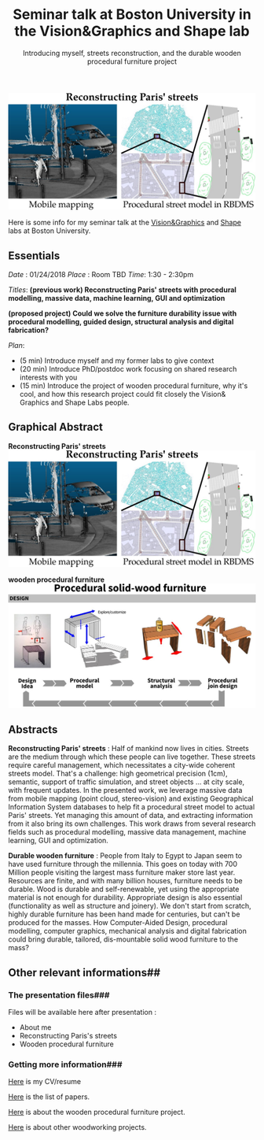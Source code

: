 ﻿---
layout: post
title: Seminar talk at Boston University in the Vision&Graphics and Shape lab
subtitle: Introducing myself, streets reconstruction, and the durable wooden procedural furniture project
tags: [research]
category: research
bigimg: /img/re/streetgen/graphical_candy_streetgen.jpg
---
![talk abstract](/img/re/streetgen/graphical_candy_streetgen.jpg)

Here is some info for my seminar talk at the [Vision&Graphics](https://www.bu.edu/cs/research/vg/) and [Shape](https://shape.bu.edu/) labs at Boston University.

## Essentials ## 
*Date* : 01/24/2018
*Place* : Room TBD
*Time*: 1:30 - 2:30pm  

*Titles*:
**(previous work) Reconstructing Paris' streets with procedural modelling, massive data, machine learning, GUI and optimization**

**(proposed project) Could we solve the furniture durability issue with procedural modelling, guided design, structural analysis and digital fabrication?**

*Plan*:
 - (5 min) Introduce myself and my former labs to give context
 - (20 min) Introduce PhD/postdoc work focusing on shared research interests with you
 - (15 min) Introduce the project of wooden procedural furniture, why it's cool,
    and how this research project could fit closely the Vision& Graphics and Shape Labs people.

## Graphical Abstract ##

**Reconstructing Paris' streets** 
![streetgen eye candy](/img/re/streetgen/graphical_candy_streetgen.jpg)

**wooden procedural furniture** 
![wooden procedural furniture abstract](/img/re/furnitures/overal_procedural_modelling/overal_procedural_modelling_abstract_line.jpg)

## Abstracts ## 
**Reconstructing Paris' streets** : 
   Half of mankind now lives in cities. Streets are the medium through which these people can live together.
   These streets require careful management, which necessitates a city-wide coherent streets model.
   That's a challenge: high geometrical precision (1cm), semantic, support of traffic simulation, and street objects ... at city scale, with frequent updates.
   In the presented work, we leverage massive data from mobile mapping (point cloud, stereo-vision) and existing Geographical Information System databases to help fit a procedural street model to actual Paris' streets.
   Yet managing this amount of data, and extracting information from it also bring its own challenges.
   This work draws from several research fields such as procedural modelling, massive data management, machine learning, GUI and optimization.


**Durable wooden furniture** : 
   People from Italy to Egypt to Japan seem to have used furniture through the millennia. This goes on today with 700 Million people visiting the largest mass furniture maker store last year.
   Resources are finite, and with many billion houses, furniture needs to be durable.
   Wood is durable and self-renewable, yet using the appropriate material is not enough for durability.
   Appropriate design is also essential (functionality as well as structure and joinery).
   We don't start from scratch, highly durable furniture has been hand made for centuries,
   but can't be produced for the masses.
   How Computer-Aided Design, procedural modelling, computer graphics, mechanical analysis and digital fabrication could bring durable, tailored, dis-mountable solid wood furniture to the mass?

   
## Other relevant informations##
### The presentation files###
Files will be available here after presentation :
 - About me
 - Reconstructing Paris's streets
 - Wooden procedural furniture

### Getting more information###
[Here](/CV/) is my CV/resume

[Here](/publi/) is the list of papers.

[Here](/wooden_procedural_furniture/) is about the wooden procedural furniture project.

[Here](/woodworking_projects/) is about other woodworking projects.

